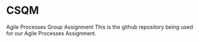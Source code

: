 # CSQM
Agile Processes Group Assignment 
This is the github repository being used for our Agile Processes Assignment.
